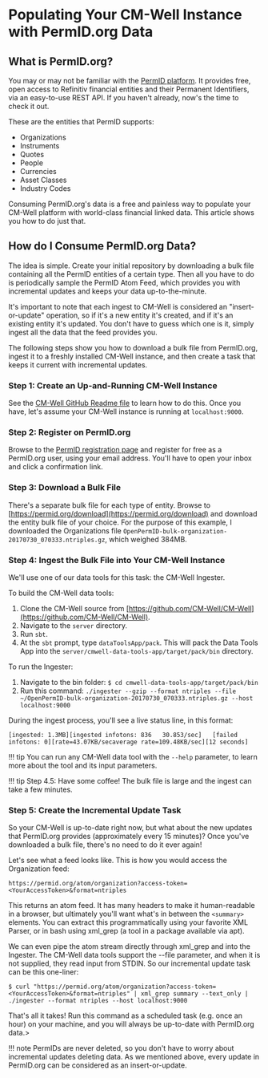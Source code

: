 # Populating Your CM-Well Instance with PermID.org Data

## What is PermID.org?

You may or may not be familiar with the [PermID platform](https://permid.org/). It provides free, open access to Refinitiv financial entities and their Permanent Identifiers, via an easy-to-use REST API. If you haven't already, now's the time to check it out.

These are the entities that PermID supports:

* Organizations
* Instruments
* Quotes
* People
* Currencies
* Asset Classes
* Industry Codes

Consuming PermID.org's data is a free and painless way to populate your CM-Well platform with world-class financial linked data. This article shows you how to do just that.

## How do I Consume PermID.org Data?
The idea is simple. Create your initial repository by downloading a bulk file containing all the PermID entities of a certain type. Then all you have to do is periodically sample the PermID Atom Feed, which provides you with incremental updates and keeps your data up-to-the-minute.

It's important to note that each ingest to CM-Well is considered an "insert-or-update" operation, so if it's a new entity it's created, and if it's an existing entity it's updated. You don't have to guess which one is it, simply ingest all the data that the feed provides you.

The following steps show you how to download a bulk file from PermID.org, ingest it to a freshly installed CM-Well instance, and then create a task that keeps it current with incremental updates.

### Step 1: Create an Up-and-Running CM-Well Instance

See the [CM-Well GitHub Readme file](https://github.com/CM-Well/CM-Well/blob/master/Readme.md) to learn how to do this. Once you have, let's assume your CM-Well instance is running at ```localhost:9000```.

### Step 2: Register on PermID.org

Browse to the [PermID registration page](https://iamui.thomsonreuters.com/iamui/UI/createUser?app_id=Bold&realm=Bold) and register for free as a PermID.org user, using your email address. You'll have to open your inbox and click a confirmation link.

### Step 3: Download a Bulk File

There's a separate bulk file for each type of entity. Browse to [https://permid.org/download](https://permid.org/download) and download the entity bulk file of your choice. For the purpose of this example, I downloaded the Organizations file ```OpenPermID-bulk-organization-20170730_070333.ntriples.gz```, which weighed 384MB.

### Step 4: Ingest the Bulk File into Your CM-Well Instance

We'll use one of our data tools for this task: the CM-Well Ingester.

To build the CM-Well data tools:

1. Clone the CM-Well source from [https://github.com/CM-Well/CM-Well](https://github.com/CM-Well/CM-Well).
1. Navigate to the ```server``` directory.
1. Run ```sbt```.
1. At the ```sbt``` prompt, type ```dataToolsApp/pack```. This will pack the Data Tools App into the ```server/cmwell-data-tools-app/target/pack/bin``` directory.

To run the Ingester:

1. Navigate to the bin folder:
   ```$ cd cmwell-data-tools-app/target/pack/bin```
1. Run this command:
   ```./ingester --gzip --format ntriples --file ~/OpenPermID-bulk-organization-20170730_070333.ntriples.gz --host localhost:9000```

During the ingest process, you'll see a live status line, in this format:

    [ingested: 1.3MB][ingested infotons: 836   30.853/sec]   [failed infotons: 0][rate=43.07KB/secaverage rate=109.48KB/sec][12 seconds]

!!! tip
	You can run any CM-Well data tool with the ```--help``` parameter, to learn more about the tool and its input parameters.

!!! tip
	Step 4.5: Have some coffee! The bulk file is large and the ingest can take a few minutes.

### Step 5: Create the Incremental Update Task

So your CM-Well is up-to-date right now, but what about the new updates that PermID.org provides (approximately every 15 minutes)? Once you've downloaded a bulk file, there's no need to do it ever again!

Let's see what a feed looks like. This is how you would access the Organization feed:

```
https://permid.org/atom/organization?access-token=<YourAccessToken>&format=ntriples
```

This returns an atom feed. It has many headers to make it human-readable in a browser, but ultimately you'll want what's in between the ```<summary>``` elements. You can extract this programmatically using your favorite XML Parser, or in bash using xml_grep (a tool in a package available via apt).

We can even pipe the atom stream directly through xml_grep and into the Ingester. The CM-Well data tools support the --file parameter, and when it is not supplied, they read input from STDIN. So our incremental update task can be this one-liner:

```
$ curl "https://permid.org/atom/organization?access-token=<YourAccessToken>&format=ntriples" | xml_grep summary --text_only |  ./ingester --format ntriples --host localhost:9000
```

That's all it takes! Run this command as a scheduled task (e.g. once an hour) on your machine, and you will always be up-to-date with PermID.org data.>

!!! note
	PermIDs are never deleted, so you don't have to worry about incremental updates deleting data. As we mentioned above, every update in PermID.org can be considered as an insert-or-update.


